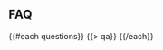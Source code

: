 ﻿---
# HACKATHON FAQs
questions:
- question:
    What is Code for the Kingdom (\#C4TK)?
  answer:
    Code for the Kingdom or \#C4TK is a weekend hackathon and ongoing ecosystem where global issues are tackled from a Christian perspective. \#C4TK has hosted over 10 individual hackathons in the U.S., U.K., India etc. in the last couple of years. On Oct 2-4 2015, 15 cities around the world will be hosting a Christian Hackathon over the weekend. Cities from America, Europe, Africa and Asia, will for the first time, host a simultaneous Christian hackathon and Bengaluru is India’s sole presence on that map. We would love for you to join us in Bengaluru!
- question:
    Nice! When and where is \#C4TK happening?
  answer:
    The upcoming edition of \#C4TK is slated to occur simultaneously in 15 cities around the world on Oct 2-4, 2015. The Indian edition will be held in the nation’s I.T. capital - Bengaluru at the Fairfield Marriott located at 59th C Cross, 4th M Block, Rajaji Nagar, Bengaluru - 560 010, India.Now that you know when and where we are gathering, we pray that you will consider joining us for a fabulous time serving the Kingdom.
- question:
    Great. How much does it cost to participate in the Hackathon?
  answer:
    The ALL ACCESS PASS for this weekend Hackathon is priced at Rs. 2,000. The Hackathon is a 3 day event that runs from 12pm Fri Oct 2 till 6pm Sun Oct 4. Please note that we are looking to engage only 100 of India’s top technologists. We’d love to have your gifts and skills speak into digitally serving the Kingdom better. So if you believe your voice needs to be heard in this conversation, please scroll down and click on REGISTER NOW. There’s a seat with your name on it and great food, fun and fellowship waiting for you!
- question:
    What does the ALL ACCESS PASS for the weekend Hackathon include?
  answer:
    It includes 1) Full access to participate in the Hackathon and compete for prizes, 2) Full access to all 4 excellent breakout sessions by industry experts,  3) Watch the CrossPlan (Christian Business Plan Summit) Finals live,  4) Enjoy 3 days in the company of mentors, technologists & entrepreneurs, and 5) Enjoy 5 sumptuous networking meals with your peers at the venue.
- question:
    OK. What if I cannot afford the Hackathon ticket pass but really want to come?  
  answer:
    “Passion trumps everything” - Dave Tate. While \#C4TK has expenses to meet, we believe that affordability should never be an issue for a passionate believer who wants to be a part of this digital community for the Kingdom. If you think you need to be a part of this gathering, please send an email to code@c4tk.in and tell us more about yourself, your passion, your profile and why you should be with us for such a weekend. While we cannot guarantee an automatic acceptance, we will consider each request on a case by case basis and get back to you within 3 business days.
- question:
    Sounds interesting; by the way, who is organizing \#C4TK Bengaluru 2015?
  answer:
    \#C4TK or Code For the Kingdom is a global Christian Hackathon movement facilitated by Leadership Network. The 2015 Indian edition in Bengaluru is organized by Indigitous (www.indigitous.org) and YCL (www.youngcreativeleaders.com).
- question:
    What is \#C4TK Bengaluru’s objective?
  answer:
    \#C4TK Bengaluru’s objective is both short term and long term. In the long run, we want to build a digitally inclined and advanced community of Christian technologists and entrepreneurs who will band together to code and create for the Kingdom. As a start, \#C4TK Bengaluru 2015 will be the first of many regular such events that will bring together such people who can prototype solutions for challenges that the Kingdom is facing.
- question:
    Pivoting, what is this CrossPlan that I hear about?
  answer:
    CrossPlan is probably India’s one and only Christian business plan summit. CrossPlan will be bringing Indian and international angel investors, incubators and accelerators to help nurture and nourish new business ideas and existing ventures that will glorify God and serve the Kingdom. YCL (www.youngcreativeleaders.com) is honored to collaborate with Code for the Kingdom and the Hackathon weekend to present CrossPlan from 6 - 8pm on Fri Oct 2 at Fairfield Marriott, Bengaluru.
- question:
    What is the format of CrossPlan?
  answer:
    CrossPlan really kicks off when passionate believers who have a new business idea or an existing business venture submit their concept for review at www.c4tk.in/crossplan. All entries will be considered and shortlisted to the top 10 winners (5 new business ideas and 5 existing business ventures) who will then be invited to present their concepts in person at CrossPlan. This in person finals will be held at 6 - 8pm on Fri Oct 4 where these top 10 winners will pitch their ideas/ventures to a group of Christian angel investors, incubators, accelerators and a community of technologists and entrepreneurs.
- question:
    That’s new! Who is this event really for?
  answer:
    This event is really for Christian entrepreneurs and entrepreneurial Christians! We’d like to honor Christian entrepreneurs who have taken a stance to solve a problem or challenge in the Kingdom and have an existing venture that is serving people or the Kingdom. So if you have an existing venture, company or non-profit that is glorifying God in some way or created for that purpose, please log onto www.c4tk.in/crossplan to get started.
- question:
    Is CrossPlan only for entrepreneurs and business minded people?
  answer:
    No. We also want to encourage entrepreneurial Christians who have always wanted to start/do something for the Kingdom and make an impact in the community with your God given skills and talents. Hence, this opportunity is open to musicians, teachers, social workers and every kind of entrepreneurial Christian who wants to do something good. So even if it’s just a business idea or a working prototype or even a beta project, please get started on www.c4tk.in/crossplan.
- question:
    What prizes are in store for participants of CrossPlan?
  answer:
    Regardless of whether you have a new business idea or an existing venture, you stand to win seed capital upto Rs. 1, 50, 000 in cash prizes, mentoring, incubation space, infrastructure etc. and much more. If you have any questions about your eligibility, please send an email to code@c4tk.in and write to us to get instant clarification.
- question:
    I’m game. How much does it cost to participate in CrossPlan?
  answer:
    Zero. Zilch. Zip. Nada. Nothing. You don’t have to pay anything to participate in CrossPlan. What’s more, you could win seed capital upto Rs. 1, 50, 000 in cash prizes and much more in terms of mentoring, funding and support! Wait, you’re still reading this? You should be heading over to www.c4tk.in/crossplan and submitting your idea/venture for consideration. \#Justdoit.
- question:
    It’s FREE??? What is the application process?
  answer:
    Yes. It’’s absolutely free to participate in CrossPlan. Simply go to www.c4tk.in/crossplan to submit your business concept and get started. There are two categories - New Business Idea and Existing Business Venture. Please select an appropriate category and submit your application for review.
- question:
   Will someone steal my business idea if I pitch it publically in its nascent stage?
  answer:
    “The value of an idea lies in using it”. - Thomas Edison. Remember, no one became successful merely because they had a great idea. The reward (and risk) lies in execution. That said, C4TK or any partnering organization WILL NOT use any of your pitched idea(s) and run a business with it. On the contrary, we want to help you connect with those who can invest, support and guide you to translating those ideas to reality.
- question:
    Are only Christian concepts entertained or accepted?
  answer:
    No. Our goal is to serve Christian entrepreneurs and entrepreneurial Christians and help them reach their goals faster. We welcome either Christian ideas and ventures or ideas and ventures founded by Christians. So even if your venture is a regular business idea that doesn’t have a direct Christian connection, please go ahead and submit your concept on www.c4tk.in/crossplan.
- question:
    Which category of CrossPlan does my idea/venture fit into?
  answer:
    CrossPlan exists to honor both new and existing business ideas/ventures that glorify God and serve the Kingdom. If you have an existing offering that has been serving people as of Aug 10 2015, it is an existing business venture. If not, we consider your venture to still be in the “idea” phase and reckon it is a new business idea. If you have any questions about your eligibility, please send an email to code@c4tk.in and write to us to get instant clarification.
- question:
    How many applications can I submit for CrossPlan?
  answer:
    Unlimited! You can submit applications for as many ideas and/or ventures in the two CrossPlan categories - New Business Idea and Existing Business Venture. Please note that each idea/venture requires only one submission. However, please make sure that you don’t submit multiple applications for the same idea/venture. Multiple submissions for the same idea/venture do not offer any additional benefit for you and it only makes our job harder as we try to delete the duplicate submissions.
- question:
    What if I have a team working on my business idea/venture?
  answer:
    The more, the merrier! It doesn’t matter how many of you are working on your idea/venture. Anyone can submit an application on behalf of your idea/venture. In fact, you can submit an application on behalf of a friend’s idea/venture as well. So be generous and help a budding entrepreneurial friend by getting his/her business concept submitted on www.c4tk.in/crossplan.
- question:
    Let me get started then! What happens to those who are selected?
  answer:
    While we are thankful for all the entries, we can afford to shortlist only the Top 10 Winners. We will then invite these Top 10 Winners (five (5) new business ideas and five (5) existing business ventures) to the weekend Hackathon on Oct 2-4 2015 in Bengaluru. These Top 10 Winners will then get a chance to pitch their ideas/ventures to a group of Christian angel investors, incubators, accelerators and a community of technologists and entrepreneurs. One winner and runner-up from each category will then be awarded seed capital of upto Rs. 1, 50, 000 in cash prizes and much more in terms of mentoring, funding and support.
- question: 
     What happens to the Top 10 Winners who don’t go on to win cash prizes?
  answer:
    Unfortunately, no. However, all the top 10 winners will get a chance to connect with the large digital community at the venue comprising angel investors, technologists and entrepreneurs who might be able to support these ideas/ventures further. In fact, we will ensure that each of the Top 10 Winners are connected to at least one mentor/ organization to guide the idea/venture forward.
- question:
    Oh! What about those who apply but are not selected?
  answer:
    In the Kingdom, we believe that no effort should go unrewarded as said in Luke 10:7 - “A laborer is worth his wages”. For those who applied but were not selected, we’d love to invite you to join us on Friday Oct 2 for the kickoff from 2 - 10pm. We’d love to have dinner with you and know you better while we hear the opening keynote, watch CrossPlan and hear our hackathon pitches. However, this invitation is not open by default to all applicants as there are limited seats available for that evening. If you applied and did not get selected but still want to attend the kick off evening, please write to us at code@c4tk.in to request a Kickoff Pass for yourself.
- question:
    Sounds fair. Can I attend CrossPlan without attending the Hackathon and vice versa?
  answer:
    FYI, while the \#C4TK Hackathon runs from 12noon IST on Fri Oct 2 till 6pm IST on Sun Oct 4, CrossPlan is a two hour program that runs from 6pm to 8pm IST on Fri Oct 2. If you apply for participating in the Hackathon and are selected, yes, you can attend the Hackathon without attending CrossPlan. If you apply for participating in CrossPlan and are selected as one of the Top 10 Winners, yes, you can attend CrossPlan without attending the Hackathon.
- question:
     How can I get the latest updates about the event?
  answer:
     The best way for this would be to VISIT our facebook page - www.facebook.com/c4tkIndia - because all participants’ and organizers’ conversations will live on that Facebook page. We strongly recommend that you LIKE this page so that you can get automatic updates daily as we expect new conversation threads to happen daily on this page.
- question:
    Will do. If I think I can contribute differently or have an idea, how do I get in touch?
  answer:
    If? We are sure that many of you have tons of amazing ideas and would love to hear from you about how to make this a better experience for everyone. We’d love it if you can drop a line onto code@c4tk.in and reach out to us with your best ideas and/or any other way you can contribute for His greater glory.
- question:
    Talk soon then! Is there anyway I can help \#C4TK?
  answer:
    Absolutely. We hope you will consider PRAYING for, PARTICIPATING in and PROMOTING this event. There is nothing more powerful and valuable than your prayers. While we would to serve as a platform for you to participate and serve the Kingdom with your skills and talents, we also pray that you will spread the word to your near and dear ones. Together, let’s code and create for the Kingdom.
- question:
    Wait, I’m not based in Bengaluru. Can I still attend?
  answer:
    Of course. Only half the attendees are expected to be based in Bengaluru. In fact, people are not just coming from other states, but from a few other countries as well. So don’t worry about your base and rush to www.c4tk.in/crossplan to run this race!
- question:
     Awesome. What if I’m not a Christian. Can I still attend?
  answer:
    if you are not a Christian, we would love to have you consider joining us for this weekend. However, please bear in mind that this event is primarily a Christian Hackathon attended by Christians who love Jesus Christ so much that they want to offer Him their talents and time. That said, in Isaiah 55:9, God says, “As the heavens are higher than the earth, so are my ways higher than your ways and my thoughts higher than your thoughts”. So if you feel God is leading you to participate, please get started on www.c4tk.in/crossplan!
- question:
    In case I’m not a technologist, entrepreneur or designer, can I still attend?
  answer:
    Of course. Maybe you serve at a Christian non-profit, or run a Christian business; or perhaps you are an accountant or just have a brilliant idea that you want someone to work on. \#C4TK comprises a weekend hackathon and a Christian business plan competition and regardless of your profession, you’re more than welcome to apply to participate at either event. Please register on www.c4tk.in/hackathon if you want to participate in the Hackathon and work with technologists, entrepreneurs or designers. Else you can always register on www.c4tk.in/crossplan if you want to participate in CrossPlan and submit a new business idea or existing business venture for funding!
    Thanks. So do technologists and non technologists sign up the same way?
  answer:
    Yes. Anyone who wants to participate in the Hackathon needs to sign up by www.c4tk.in/hackathon. However, if you are interested in participating in CrossPlan, please get started by www.c4tk.in/crossplan.
- question:
    What’s the last date for registering for either the Hackathon or CrossPlan?
  answer:
    Registration for both the Hackathon and CrossPlan will close by 9pm IST on Tuesday Sep 10 2015. All results will be announced latest by 9pm IST on Friday Sep 14 2015. The clock’s ticking and we’d love to have your talents and time contributing to the Kingdom. So CLICK on www.c4tk.in/hackathon to participate in the Hackathon and/or CLICK on www.c4tk.in/crossplan to participate in CrossPlan.
- question:
    So what happens in September if registration ends on Sep 10 and the event starts on Oct 2?
  answer:
    Registration closes at 9pm IST on Tuesday Sep 10 2015. The shortlisted results will be announced latest by 9pm IST on Friday Sep 14 2015. Immediately, the organizers will be in touch with the selected applicants as we form teams and connect you either to the official challenges or projects that you want to work on. We will then connect you with project managers and co-ordinate with you via weekly meetings. The timing, frequency, mode of communication etc. will be decided by you, your team and your project manger. On Fri Sep 25 2015, all the teams will connect with their managers for a final update of the project status.
- question: 
    What happens after Oct 4 when the event ends?
  answer:
    Ideally and hopefully this movement will never end. We are hoping and praying that the momentum we spark off in September will fan the flames in October and result in regular meetups and similar events. We are already contemplating a post event meetup at the end of the year and would love more chances to gather with you.
- question:
    Allrighty! I’m in. What all do I need to bring to the event?
  answer:
    We follow a BYOD (Bring Your Own Device) policy. Please bring your own laptop and any other mobile/tablet device that you may need. If you have your own 3G/4G router, data-card or Wi-Fi source, please bring that as well although we will have a general Internet access provision at the venue. We also suggest you bring business cards to connect with new friends that you will meet at the event.
- question:
    Thanks. What all will be provided at the venue?
  answer:
    Please note that only whatever is mentioned below will be provided at the venue. Please consider bringing anything else that you may personally need for this weekend. We will provide 5 sumptuous meals (Lunch and dinner on Fri Oct 2, unch and dinner on Sat Oct 3 as well as lunch on Sun Oct 4) and serve coffee and cookies during the day. We will also provide Internet access and extension cords for charging for your devices. That said, if you have any 3G/4G router, data-card or Wi-Fi source, we strongly encourage that you bring it for faster speeds. Please note that we do not provide any devices such as laptops or mobile/tablets for you to work on. Hence, please adhere to our BYOD (Bring Your Own Device) policy.
- question:
    But just to clarify, do I need to bring my own laptop?
  answer:
    Yes. We follow a BYOD (Bring Your Own Device) policy. Please bring your own laptop and any other mobile/tablet device that you may need. If you have your own 3G/4G router, data-card or Wi-Fi source, please bring that as well although we will have a general Internet access provision at the venue.
- question:
    Just clarifying the most important question! Will food be provided at the venue?
  answer:
    Burrp, of course! We will not only offer 5 sumptuous meals (Lunch and dinner on Fri Oct 2, lunch and dinner on Sat Oct 3 as well as lunch on Sun Oct 4) but will also serve coffee and cookies during the day. Food for thought? Sign up now to participate in the Hackathon by www.c4tk.in/hackathon before hungrier, faster people beat you to it!
- question:
    Delicious! Can I sleep/shower at the venue?
  answer:
    Unfortunately, we do not offer any rooms to sleep or shower and hope you will have ensured overnight accommodation for yourself as doors will remain closed from 10pm to 9am everyday. You can always use the restrooms to freshen up but please note that the restrooms do not offer showering facilities. If you have any special case that you’d like to talk to us about, please contact us by writing to code@c4tk.in and explain your situation and we will try and help you as best as possible.
- question:
    Fingers crossed; must I work non-stop at the venue?
  answer:
    Nope. You’re your own boss. You get to decide when you and your team members (if applicable) should work and when you should stop. Just remember to have everything ready to present by 12noon IST on Sunday Oct 04, 2015. In fact, we are trying to add activities to brighten the weekend. Please stay tuned to our Facebook page for more updates.
- question:
    All right, I’m in but I can’t stay for the whole weekend. Can I still participate?
  answer:
    Of course. A lot of the work is going to happen before the Hackathon itself. So even if you can’t stay for the whole weekend, you can still connect and collaborate with the teams beforehand and start coding and creating for the Kingdom. Please scroll upwards to the section titled SCHEDULE to see the event schedule so that in case you can’t be present for the whole weekend, you at least know what’s happening and when. That way you can plan your attendance in accordance with what suits you best!
- question:
    Thanks. So do technologists and non technologists sign up the same way?
  answer:
    Yes. Anyone who wants to participate in the Hackathon needs to sign up by www.c4tk.in/hackathon. However, if you are interested in participating in CrossPlan, please get started by www.c4tk.in/crossplan.
- question:
    What’s the last date for registering for either the Hackathon or CrossPlan?
  answer:
    Registration for both the Hackathon and CrossPlan will close by 9pm IST on Tuesday Sep 10 2015. All results will be announced latest by 9pm IST on Friday Sep 14 2015. The clock’s ticking and we’d love to have your talents and time contributing to the Kingdom. So CLICK on www.c4tk.in/hackathon to participate in the Hackathon and/or CLICK on www.c4tk.in/crossplan to participate in CrossPlan.
- question:
    So what happens in September if registration ends on Sep 10 and the event starts on Oct 2?
  answer:
    Registration closes at 9pm IST on Tuesday Sep 10 2015. The shortlisted results will be announced latest by 9pm IST on Friday Sep 14 2015. Immediately, the organizers will be in touch with the selected applicants as we form teams and connect you either to the official challenges or projects that you want to work on. We will then connect you with project managers and co-ordinate with you via weekly meetings. The timing, frequency, mode of communication etc. will be decided by you, your team and your project manger. On Fri Sep 25 2015, all the teams will connect with their managers for a final update of the project status.
- question: 
    What happens after Oct 4 when the event ends?
  answer:
    Ideally and hopefully this movement will never end. We are hoping and praying that the momentum we spark off in September will fan the flames in October and result in regular meetups and similar events. We are already contemplating a post event meetup at the end of the year and would love more chances to gather with you.
- question:
    Allrighty! I’m in. What all do I need to bring to the event?
  answer:
    We follow a BYOD (Bring Your Own Device) policy. Please bring your own laptop and any other mobile/tablet device that you may need. If you have your own 3G/4G router, data-card or Wi-Fi source, please bring that as well although we will have a general Internet access provision at the venue. We also suggest you bring business cards to connect with new friends that you will meet at the event.
- question:
   Thanks. What all will be provided at the venue?
  answer:
    Please note that only whatever is mentioned below will be provided at the venue. Please consider bringing anything else that you may personally need for this weekend. We will provide 5 sumptuous meals (Lunch and dinner on Fri Oct 2, unch and dinner on Sat Oct 3 as well as lunch on Sun Oct 4) and serve coffee and cookies during the day. We will also provide Internet access and extension cords for charging for your devices. That said, if you have any 3G/4G router, data-card or Wi-Fi source, we strongly encourage that you bring it for faster speeds. Please note that we do not provide any devices such as laptops or mobile/tablets for you to work on. Hence, please adhere to our BYOD (Bring Your Own Device) policy.
- question:
    So, why is the \#C4TK Bengaluru hackathon any different from other hackathons?
  answer:
    \#C4TK is India’s one and only Christian Hackathon which brings together the nation’s top 100 technologists and entrepreneurs who are passionate about serving the Kingdom. So if you love the Lord and want to offer your gifts and talents in this digital/tech era, just click here to get started - www.c4tk.in/hackathon. In case you have an existing business venture or a great new business idea, consider participating in CrossPlan - India’s first Christian Business Plan Summit by clicking on www.c4tk.in/crossplan. Please scroll down for more detailed information about CrossPlan.
- question:
    Just to be sure, who will own the IP of any/all of the work done?
  answer:
    Great question! Whoever builds the demo/prototype/product will own the IP of the work done. If the development is done as a team, all the members of the team will own the IP of the work done and it is up to the team members to decide who owns how much of the IP. Code for the Kingdom will not interfere in or own any IP of any project/program/product at any point of time.
- question:
    Phew! At the end of the hackathon, what happens to the work done by the teams?
  answer:
    Our mentors will be in touch with the teams to help navigate your next steps towards market viability and feasibility. We want to ensure that all your hard work will soon impact the Kingdom and will be working with you for that through our mentors and associated industry experts.
- question:
    Realistically, what are the possibilities of getting funding for project ideas?
  answer:
   Some of our Christian angel investors have already confirmed that they are actively looking out for at least 4-5 project ideas that they’d like to fund and scale rightaway, depending on which stage your project is at. For more information, please contact us at code@c4tk.in.
- question:
   Interesting! What’s the application process to get selected as a participant for the Hackathon?
  answer:
   Log onto www.c4tk.in/hackathon and answer the questions to register for a spot. Once you submit your application for review, we will contact you within three (3) business days and confirm your status. You will then be guided to make your registration payment of Rs. 2,000. Once your payment confirmation is received, one of our project managers will be in touch with you latest, by or before Sep 14 2015 with next steps regarding team formation, project choice etc. We will then see you at the event on Fri Oct 2 at the Fairfield Marriott, Bengaluru.
- question:
   I understand. So how can I give myself the best chance to get selected?
  answer:
   The trick is simple. 1) Like the Facebook page for the latest updates,2) Apply early before seats get filled up, and 3) Connect with us at code@c4tk.in for any further questions.
- question:
    On it! Can I only work on the official challenges or can I also work on my own project?
  answer:
    You can work on your own project as well. If selected, you will be contacted by a project manager who will try and work with you individually as we form teams. You can then explain the project in detail and co-ordinate with the project manager for whatever works best for you.
- question:
    That sounds fair. But then how will teams be formed?
  answer:
    Our project managers will contact you and work with you individually to form balanced teams that comprise individuals who have the same goal yet complementary skill sets. For any issue, please feel free to mail us at code@c4tk.in and we shall ensure its resolved quickly.
- question:
    OK. Will I meet my team members ahead of the event?
  answer:
    Quite possibly. Since most team members will be decided in September itself, your project managers should have sufficient time to help you connect and co-ordinate ahead of the event. While we cannot guarantee it, if you are based in Bengaluru or are willing to travel to Bengaluru, this is a strong possibility.
- question:
    Can’t wait! Can I present or pitch projects or technology that I’ve already worked on?
  answer:
    Of course. Once selected, you can pitch projects or technology of your choice to our project managers. They will help you get started and find teams that can help your goals. While the primary focus is to work on the official challenges, the project managers are also interested in knowing projects that you want to work on and help provide you with the required team/support that will help make you successful.
- question:
    Oh nice, can I bring a friend along?
  answer:
    Please remember that invitation is restricted to those who register on www.c4tk.in/hackathon or www.c4tk.in/crossplan and are shortlisted. If you get selected and want to bring a friend along, please contact us personally at code@c4tk.in as otherwise entry is restricted by invitation alone.
- question:
    What is CrossPlan?
  answer:
    CrossPlan is a Christian Business Plan Summit and India’s first such platform where Christian entrepreneurs and entrepreneurial Christians can pitch their new business ideas or existing business ventures to Christian angel investors. Check www.c4tk.in/crossplan for more information or scroll for more FAQ about CrossPlan.
- question:
    So, how is it different from other business plan competitions?
  answer:
    CrossPlan is a Christian Business Plan Summit where we try and support innovative ideas and ventures from a Christian perspective which serve the Kingdom. Christian entrepreneurs who have existing business ventures as well as entrepreneurial Christians who have new business ideas are invited to apply on www.c4tk.in/crossplan so that we can shortlist the top 10 winners for the Finals on Oct 2 at Fairfield Marriott, Bengaluru. All the panelists on the show will be Christian angel investors who are looking to invest in new business ideas or existing business ventures that can serve and impact the Kingdom for the greater glory of God.
- question:
    Thank you. Who all are eligible to participate in CrossPlan?
  answer:
    Anyone! Absolutely anyone. There are no restrictions. All you need to do is to log onto www.c4tk.in/crossplan and register. Get, set, go!
- question:
    I’m loving it! Is there a maximum limit on number of entry submissions?
  answer:
    Are you crazy? Of course not. There is no limit on the number of entries that you can submit. The more the number of entries that you submit, the better chance you have for getting shortlisted and you know that’s where the magic starts! So get cracking on all your business ideas and ventures so that we can try and support them and help them impact the Kingdom. If you’re ready, just click here on www.c4tk.in/crossplan and get started today!
- question:
    I’m on it. When is the last day for submission?
  answer:
    While the last day for submission is Tue Sep 10 2015, we strongly recommend you to apply as soon as possible as applications are rolling and seats could fill up soon. So rush to www.c4tk.in/crossplan and send in your submissions as soon as you can.
- question:
    Awesome. What is the next step after submission?
  answer:
    On submission, you will receive a confirmation email along with suggested next steps. Please ensure that you submit your application before Sep 10 2015. While the official announcements for the top 10 shortlisted entries will be made on Sep 14 2015, we will try and respond personally on an earlier date if possible. Since it’s a rolling application, seats could fill up fast and hence, we encourage to submit your applications quickly.
- question:
    What happens to the shortlisted Top 10 Winners?
  answer:
    All shortlisted Top 10 Winners will be invited to attend the \#C4TK Hackathon weekend at the Fairfield Marriott in Bengaluru and the entry fee of Rs. 2,000 will be waived for them. They will then get a chance to pitch their ideas/ventures to Christian angel investors on Friday evening on Oct 2 from 6 - 8pm in front of the whole community of \#C4TK attendees. One winnner and one runner-up in each category (new business idea and existing business venture) will be awarded prizes on Sunday evening on Oct 4.
- question:
    That’s like Shark Tank! How many projects will be shortlisted for the next round?
  answer:
    That’s right. It is like Shark Tank, but angels are nothing like Sharks. Sharks are aggressive and they bite. Angels are gentle and they guide you instead. That said, we will accept all the applications and then shortlist 10 Top Winners who will be invited to attend CrossPlan at the Hackathon weekend.
- question:
    What’s in store for those who get shortlisted?
  answer:
    All those who get shortlisted will get detailed emails about next steps in a timely manner latest by or before Sep 14 2015. If you think you haven’t received any emails by error, please contact us at code@c4tk.in.
- question:
    What about those who did not get shortlisted?
  answer:
    In the Kingdom, we believe that no effort should go unrewarded as said in Luke 10:7 - “A laborer is worth his wages”. For those who do not get shortlisted, we’d love to invite you to join us on Friday evening on Oct 2 for the kickoff from 5-9pm. We’d love to have dinner with you and know you better while we hear the opening keynote, watch CrossPlan and hear our hackathon pitches.However, this invitation is not open by default to all applicants as there are limited seats available for that evening. If you applied and did not get selected but still want to attend the kick off evening, please write to us at code@c4tk.in to request a Kickoff Pass for yourself.
- question:
     Hmmm… So for those who are shortlisted, how and what can they prepare for?
  answer:
     If you got shortlisted as one of the Top 10 Winners, first of all congratulations! Along with your confirmation email, you will receive a PDF file that confirms everything step by step. If you got the confirmation email but not the PDF file, please mail code@c4tk.in to request that copy again. Regardless, we will be in touch in person and ensure you are all set. If you do not get shortlisted, please refer to the previous question and answer how you can still benefit from this opportunity.
- question:
     OK. What if I already paid for the Hackathon and then got selected for CrossPlan?
  answer:
     Never fear! If you get selected for CrossPlan and have already paid for the Hackathon, we will instantly refund your Hackathon payment. As a Top 10 Winner, if you’ve already paid for the Hackathon, you will also have the option to forfeit the refund and instead bring a companion to the event. As soon as the results are announced, we will be in touch to help you plan this out smoothly. So go ahead and click on REGISTER to SIGN UP for the Hackathon or log onto www.c4tk.in/crossplan to SIGN UP for CrossPlan.
- question:
    I’m getting nervous… Can I test my project before the final presentation?
  answer:
    Absolutely. Code Freeze will happen sharply at 12noon IST on Sunday Oct 4. From 12 noon till 2pm IST, participants will have a chance to test their presentation for audio/video interaction. That way, presenters will be all set at 2pm to seamlessly reap what they’ve sown, in style!
- question:
    That helps! Who will be in attendance during the final presentation?
  answer:
    Apart from an well qualified jury of Christian ministry and industry experts, the room will be filled with 150 Christian technologists, entrepreneurs, designers, businessmen/women, theologists, ministry personnel etc.
- question:
    Wow. I’m game. Are there any prizes on offer?
  answer:
    Cash prizes of over Rs. 2,00,000, mentorship, connections with organizations etc… What??? You’re still here? Get over www.c4tk.in/hackathon or www.c4tk.in/crossplan and register a spot for yourself!
- question:
    Whaaaa??? That’s awesome. How will prizes be shared among team members?
  answer:
    We know you’re big boys and can figure this on your own. Code For The Kingdom, YCL and Indigitous are here only to facilitate this digital commission and will not interfere in how each team decides to share the spoils. When the winners are announced on Sunday at 4pm, they will be asked to confirm how to divide the cash and other prizes amongst the team members.
- question:
    Cool! Who will be on the jury?
  answer:
    The jury will be a six member panel comprising Indian and international Christian investors, technologists, entrepreneurs and ministry heads. Last year’s \#C4TK Bengaluru Hackathon had a similar mix and we will confirm this year’s judging line up on Sep 25 2015. If you feel equipped to judge this competition or would like to recommend a potential judge, please write to code@c4tk.in and tell us rightaway. Thank you so much!
- question: 
    What are the judging criteria for the Hackathon and CrossPlan?
  answer:
    For the Hackathon, the judges will consider the Kingdom impact, viability, innovativeness and the team. The judging criteria for CrossPlan is split into two categories: New business ideas will be judged on the concept, feasibility, innovativeness, scaleability, Kingdom impact etc. while existing ventures will be judged on the team, viability, scaleability, Kingdom impact and growth rate.
- question:
    What if I have any other unanswered query or want to connect?
  answer:
    We’d love to hear from you. Just mail us at code@c4tk.in and we shall try and respond quickly and latest within 3 business days. In the meantime, we hope you are already signing up for the Hackathon on www.c4tk.in/crossplan or for CrossPlan on www.c4tk.in/crossplan. Thanks again for reading the FAQ. God bless and we hope to see you in Bengaluru on Oct 2-4!

---
## <i class="icon fa-question-circle"></i> FAQ
{{#each questions}}
  {{> qa}}
{{/each}}
